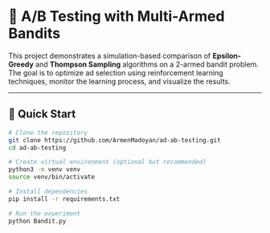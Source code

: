 # 🧠 A/B Testing with Multi-Armed Bandits

This project demonstrates a simulation-based comparison of **Epsilon-Greedy** and **Thompson Sampling** algorithms on a 2-armed bandit problem. The goal is to optimize ad selection using reinforcement learning techniques, monitor the learning process, and visualize the results.

---

## 🚀 Quick Start

```bash
# Clone the repository
git clone https://github.com/ArmenMadoyan/ad-ab-testing.git
cd ad-ab-testing

# Create virtual environment (optional but recommended)
python3 -m venv venv
source venv/bin/activate

# Install dependencies
pip install -r requirements.txt

# Run the experiment
python Bandit.py
